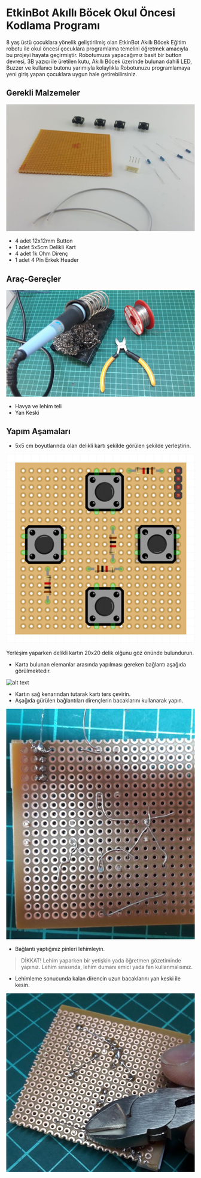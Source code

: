 # EtkinBot Akıllı Böcek Okul Öncesi Kodlama Programı

8 yaş üstü çocuklara yönelik geliştirilmiş olan EtkinBot Akıllı Böcek Eğitim robotu ile okul öncesi çocuklara programlama temelini öğretmek amacıyla bu projeyi hayata geçirmiştir. Robotumuza yapacağımız basit bir button devresi, 3B yazıcı ile üretilen kutu, Akıllı Böcek üzerinde bulunan dahili LED, Buzzer ve kullanıcı butonu yarımıyla kolaylıkla Robotunuzu programlamaya yeni giriş yapan çocuklara uygun hale getirebilirsiniz.


## Gerekli Malzemeler

![alt text](https://github.com/Barondom/EtkinBee/blob/master/doc/malzeme.jpg "Malzemeler")

* 4 adet 12x12mm Button
* 1 adet 5x5cm Delikli Kart
* 4 adet 1k Ohm Direnç
* 1 adet 4 Pin Erkek Header
## Araç-Gereçler
![alt text](https://github.com/Barondom/EtkinBee/blob/master/doc/aracgerec.jpg "Araç Gereç")

* Havya ve lehim teli
* Yan Keski

## Yapım Aşamaları
* 5x5 cm boyutlarında olan delikli kartı şekilde görülen şekilde yerleştirin.

![alt text](https://github.com/Barondom/EtkinBee/blob/master/doc/yerlesim.png "Elemanların Yerleşimi")

Yerleşim yaparken delikli kartın 20x20 delik olğunu göz önünde bulundurun.

* Karta bulunan elemanlar arasında yapılması gereken bağlantı aşağıda görülmektedir.

![alt text](https://github.com/Barondom/EtkinBee/blob/master/doc/baglant%C4%B1lar.png "Elemanların Bağlantıları")

* Kartın sağ kenarından tutarak kartı ters çevirin.
* Aşağıda gürülen bağlantıları dirençlerin bacaklarını kullanarak yapın.

![alt text](https://github.com/Barondom/EtkinBee/blob/master/doc/arkailk.jpg "Elemanların Bağlantıları")

* Bağlantı yaptığınız pinleri lehimleyin.
> DİKKAT! Lehim yaparken bir yetişkin yada öğretmen gözetiminde yapınız. Lehim sırasında, lehim dumanı emici yada fan kullanmalısınız.


* Lehimleme sonucunda kalan direncin uzun bacaklarını yan keski ile kesin.

![alt text](https://github.com/Barondom/EtkinBee/blob/master/doc/kes.jpg "Elemanların Bağlantıları")



